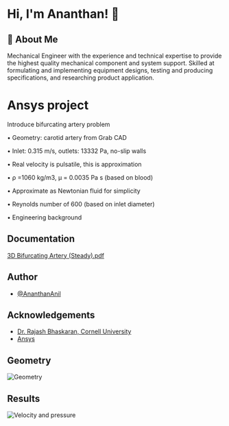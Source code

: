 
# Hi, I'm Ananthan! 👋


## 🚀 About Me
Mechanical Engineer with the experience and technical expertise to provide the highest quality mechanical component and system support. Skilled at formulating and implementing equipment designs, testing and producing specifications, and researching product application.


# Ansys project

 Introduce bifurcating artery problem

• Geometry: carotid artery from Grab CAD

• Inlet: 0.315 m/s, outlets: 13332 Pa, no-slip walls

• Real velocity is pulsatile, this is approximation

• ρ =1060 kg/m3, µ = 0.0035 Pa s (based on blood)

• Approximate as Newtonian fluid for simplicity

• Reynolds number of 600 (based on inlet diameter)

• Engineering background


## Documentation

[3D Bifurcating Artery (Steady).pdf](https://github.com/AnanthanAnil/Ansys/files/12169142/3D.Bifurcating.Artery.Steady.pdf)


## Author

- [@AnanthanAnil](https://github.com/AnanthanAnil)


## Acknowledgements

 - [Dr. Rajash Bhaskaran, Cornell University](https://www.mae.cornell.edu/faculty-directory/rajesh-bhaskaran-0)
 - [Ansys](https://www.ansys.com/en-in)



## Geometry


![Geometry](https://github.com/AnanthanAnil/Ansys/assets/140429339/fa5c2ab2-6aa7-4a75-84d1-ebc9ea67f7bf)





## Results


![Velocity and pressure](https://github.com/AnanthanAnil/Ansys/assets/140429339/23dff855-ee13-43fd-8aa1-0a1bd14e96f7)
